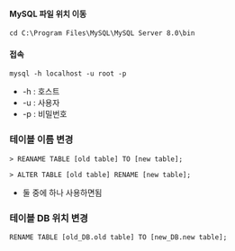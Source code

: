 #### MySQL 파일 위치 이동
```
cd C:\Program Files\MySQL\MySQL Server 8.0\bin
```

#### 접속
```
mysql -h localhost -u root -p
```
* -h : 호스트
* -u : 사용자 
* -p : 비밀번호

### 테이블 이름 변경
```
> REANAME TABLE [old table] TO [new table];

> ALTER TABLE [old table] RENAME [new table];
```
* 둘 중에 하나 사용하면됨

### 테이블 DB 위치 변경
```
RENAME TABLE [old_DB.old table] TO [new_DB.new table];
```